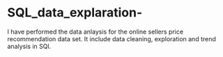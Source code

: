 # SQL_data_explaration-
I have performed the data anlaysis for the online sellers price  recommendation data  set. It include data cleaning, exploration and trend analysis in SQl.
